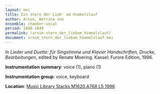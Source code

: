 ```yaml
---
layout: mei
title: Ein Stern der Lieb' am Himmelslauf
author: Arnim, Bettina von
ensemble: chamber-vocal
period: 1840-1849
permalink: /arnim-stern_der_liebam_himmelslauf/
document: arnim_stern_der_liebam_himmelslauf.mei
---
```


In *Lieder und Duette: für Singstimme und Klavier Handschriften, Drucke, Bearbeitungen*, edited by Renate Moering. Kassel: Furore Edition, 1996. 

**Instrumentation summary**: voice (1), piano (1)

**Instrumentation group**: voice, keyboard

**Location**: <a href="https://tufts-primo.hosted.exlibrisgroup.com/permalink/f/bnf7qa/01TUN_ALMA2180485300003851" target="_blank">Music Library Stacks M1620.A768 L5 1996</a>
